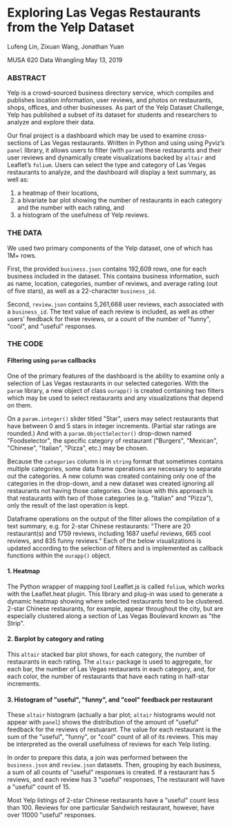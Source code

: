 # Exploring Las Vegas Restaurants from the Yelp Dataset
Lufeng Lin, Zixuan Wang, Jonathan Yuan

MUSA 620 Data Wrangling
May 13, 2019

### ABSTRACT

Yelp is a crowd-sourced business directory service, which compiles and publishes location information, user reviews, and photos on restaurants, shops, offices, and other businesses. As part of the Yelp Dataset Challenge, Yelp has published a subset of its dataset for students and researchers to analyze and explore their data.

Our final project is a dashboard which may be used to examine cross-sections of Las Vegas restaurants. Written in Python and using using Pyviz’s `panel` library, it allows users to filter (with `param`) these restaurants and their user reviews and dynamically create visualizations backed by `altair` and Leaflet’s `folium`. Users can select the type and category of Las Vegas restaurants to analyze, and the dashboard will display a text summary, as well as:
1. a heatmap of their locations,
1. a bivariate bar plot showing the number of restaurants in each category and the number with each rating, and 
1. a histogram of the usefulness of Yelp reviews.

### THE DATA

We used two primary components of the Yelp dataset, one of which has 1M+ rows.

First, the provided `business.json` contains 192,609 rows, one for each business included in the dataset. This contains business information, such as name, location, categories, number of reviews, and average rating (out of five stars), as well as a 22-character `business_id`.

Second, `review.json` contains 5,261,668 user reviews, each associated with a `business_id`. The text value of each review is included, as well as other users' feedback for these reviews, or a count of the number of "funny", "cool", and "useful" responses.

### THE CODE

#### Filtering using `param` callbacks

One of the primary features of the dashboard is the ability to examine only a selection of Las Vegas restaurants in our selected categories. With the `param` library, a new object of class `ourapp()` is created containing two filters which may be used to select restaurants and any visualizations that depend on them.

On a `param.integer()` slider titled "Star", users may select restaurants that have between 0 and 5 stars in integer increments. (Partial star ratings are rounded.) And with a `param.ObjectSelector()` drop-down named "Foodselector", the specific category of restaurant ("Burgers", "Mexican", "Chinese", "Italian", "Pizza", etc.) may be chosen.

Because the `categories` column is in `string` format that sometimes contains multiple categories, some data frame operations are necessary to separate out the categories. A new column was created containing only one of the categories in the drop-down, and a new dataset was created ignoring all restaurants not having those categories. One issue with this approach is that restaurants with two of those categories (e.g. "Italian" and "Pizza"), only the result of the last operation is kept.

Dataframe operations on the output of the filter allows the compilation of a text summary, e.g. for 2-star Chinese restaurants: "There are 20 restaurant(s) and 1759 reviews, including 1687 useful reviews, 665 cool reviews, and 835 funny reviews." Each of the below visualizations is updated according to the selection of filters and is implemented as callback functions within the `ourapp()` object.

#### 1. Heatmap

The Python wrapper of mapping tool Leaflet.js is called `folium`, which works with the Leaflet.heat plugin. This library and plug-in was used to generate a dynamic heatmap showing where selected restaurants tend to be clustered. 2-star Chinese restaurants, for example, appear throughout the city, but are especially clustered along a section of Las Vegas Boulevard known as "the Strip".

#### 2. Barplot by category and rating

This `altair` stacked bar plot shows, for each category, the number of restaurants in each rating. The `altair` package is used to aggregate, for each bar, the number of Las Vegas restaurants in each category, and, for each color, the number of restaurants that have each rating in half-star increments. 

#### 3. Histogram of "useful", "funny", and "cool" feedback per restaurant

These `altair` histogram (actually a bar plot; `altair` histograms would not appear with `panel`) shows the distribution of the amount of "useful" feedback for the reviews of restuarant. The value for each restaurant is the sum of the "useful", "funny", or "cool" count of all of its reviews. This may be interpreted as the overall usefulness of reviews for each Yelp listing.

In order to prepare this data, a join was performed between the `business.json` and `review.json` datasets. Then, grouping by each business, a sum of all counts of "useful" responses is created. If a restaurant has 5 reviews, and each review has 3 "useful" responses, The restaurant will have a "useful" count of 15.

Most Yelp listings of 2-star Chinese restaurants have a "useful" count less than 100. Reviews for one particular Sandwich restaurant, however, have over 11000 "useful" responses.
